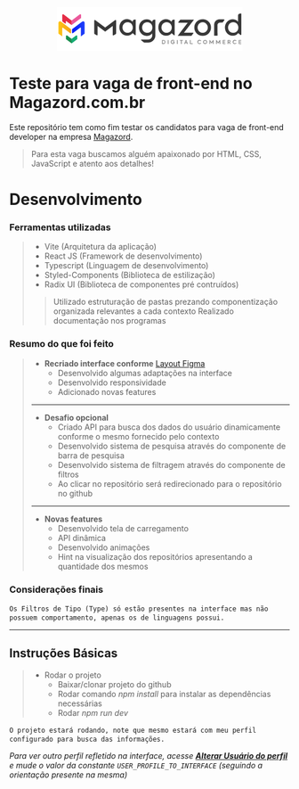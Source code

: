 <div align='center'>
 
![Magazord](src/assets/logo-magazord.png)
 
 </div>

# Teste para vaga de front-end no Magazord.com.br
Este repositório tem como fim testar os candidatos para vaga de front-end developer na empresa [Magazord](https://magazord.com.br).
> Para esta vaga buscamos alguém apaixonado por HTML, CSS, JavaScript e atento aos detalhes!

# **Desenvolvimento**

### **Ferramentas utilizadas**

> * Vite (Arquitetura da aplicação)
> * React JS (Framework de desenvolvimento)
> * Typescript (Linguagem de desenvolvimento)
> * Styled-Components (Biblioteca de estilização)
> * Radix UI (Biblioteca de componentes pré contruídos)
>> Utilizado estruturação de pastas prezando componentização organizada relevantes a cada contexto
>> Realizado documentação nos programas

### **Resumo do que foi feito**

> * **Recriado interface conforme** [Layout Figma](https://www.figma.com/file/sf1CmqcEZbUzkeZOA4AUGj/TESTE-FRONT-MAGAZORD?node-id=0%3A1)
>   * Desenvolvido algumas adaptações na interface
>   * Desenvolvido responsividade
>   * Adicionado novas features
> ----
> * **Desafio opcional**
>    * Criado API para busca dos dados do usuário dinamicamente conforme o mesmo fornecido pelo contexto
>    * Desenvolvido sistema de pesquisa através do componente de barra de pesquisa
>    * Desenvolvido sistema de filtragem através do componente de filtros
>    * Ao clicar no repositório será redirecionado para o repositório no github
> ----
> * **Novas features**
>   * Desenvolvido tela de carregamento
>   *  API dinâmica
>   *  Desenvolvido animações
>   *  Hint na visualização dos repositórios apresentando a quantidade dos mesmos

### **Considerações finais**

    Os Filtros de Tipo (Type) só estão presentes na interface mas não possuem comportamento, apenas os de linguagens possui.
----
## **Instruções Básicas**

> * Rodar o projeto
>   * Baixar/clonar projeto do github
>   * Rodar comando _npm install_ para instalar as dependências necessárias
>   * Rodar _npm run dev_

    O projeto estará rodando, note que mesmo estará com meu perfil configurado para busca das informações.

_Para ver outro perfil refletido na interface, acesse _[**Alterar Usuário do perfil**](src/contexts/ContextUserGithubProvider/Interfaces/user.ts)_ e mude o valor da constante <code>USER_PROFILE_TO_INTERFACE</code> (seguindo a orientação presente na mesma)_


